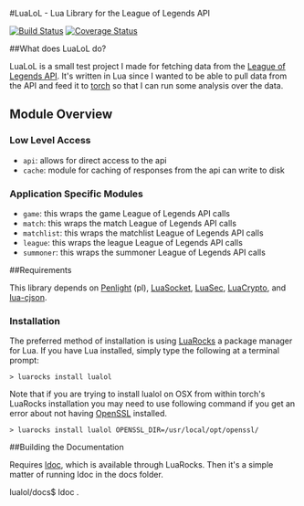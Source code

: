 #LuaLoL - Lua Library for the League of Legends API

[![Build Status](https://travis-ci.org/dojoteef/lualol.svg)](https://travis-ci.org/dojoteef/lualol)
[![Coverage Status](https://coveralls.io/repos/github/dojoteef/lualol/badge.svg?branch=master)](https://coveralls.io/github/dojoteef/lualol?branch=master)

##What does LuaLoL do?

LuaLoL is a small test project I made for fetching data from the [League of Legends
API](http://developer.leagueoflegends.com). It's written in Lua since I wanted
to be able to pull data from the API and feed it to [torch](http://torch.ch) so
that I can run some analysis over the data.

## Module Overview

### Low Level Access

  * `api`: allows for direct access to the api
  * `cache`: module for caching of responses from the api can write to disk

### Application Specific Modules

  * `game`: this wraps the game League of Legends API calls
  * `match`: this wraps the match League of Legends API calls
  * `matchlist`: this wraps the matchlist League of Legends API calls
  * `league`: this wraps the league League of Legends API calls
  * `summoner`: this wraps the summoner League of Legends API calls

##Requirements

This library depends on [Penlight](https://github.com/stevedonovan/Penlight)
(pl), [LuaSocket](https://github.com/diegonehab/luasocket), 
[LuaSec](https://github.com/brunoos/luasec),
[LuaCrypto](https://github.com/mkottman/luacrypto), and
[lua-cjson](https://github.com/mpx/lua-cjson).

### Installation

The preferred method of installation is using [LuaRocks](https://luarocks.org) a
package manager for Lua. If you have Lua installed, simply type the following at
a terminal prompt:

    > luarocks install lualol

Note that if you are trying to install lualol on OSX from within torch's LuaRocks
installation you may need to use following command if you get an error about not
having [OpenSSL](https://www.openssl.org) installed.

    > luarocks install lualol OPENSSL_DIR=/usr/local/opt/openssl/

##Building the Documentation

Requires [ldoc](https://github.com/stevedonovan/LDoc), which is available
through LuaRocks.  Then it's a simple matter of running ldoc in the docs folder.

lualol/docs$ ldoc .
